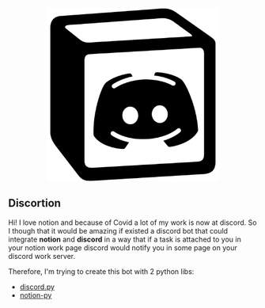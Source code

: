 

<p align=center>
	<img width=350 src='./media/img/discortion_logo.svg'/>
	<h2>Discortion</h2>
</p>

Hi! I love notion and because of Covid a lot of my work is now at discord. So I though that it would be amazing if existed a discord bot that could integrate **notion** and **discord** in a way that if a task is attached to you in your notion work page discord would notify you in some page on your discord work server.

Therefore, I'm trying to create this bot with 2 python libs:
- [discord.py](https://discordpy.readthedocs.io/en/latest/index.html)
- [notion-py](https://pypi.org/project/notion-py/)


